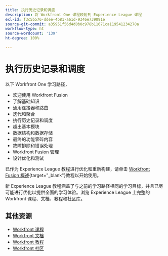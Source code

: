 ```yaml
---
title: 执行历史记录和调度
description: 将 Workfront One 课程映射到 Experience League 课程
exl-id: f3c5b576-ddee-4b81-a61d-9346e739091e
source-git-commit: a35951f56d4d0b0c978b11671ca119541234270a
workflow-type: ht
source-wordcount: '139'
ht-degree: 100%

---
```


# 执行历史记录和调度 

以下 Workfront One 学习路径，

* 欢迎使用 Workfront Fusion 
* 了解基础知识
* 通用连接器和路由
* 迭代和聚合
* 执行历史记录和调度
* 超出基本模块
* 数据结构和数据存储
* 最终的功能零碎内容
* 故障排除和错误处理
* Workfront Fusion 管理
* 设计优化和测试

已作为 Experience League 教程进行优化和重新构建，请单击 [Workfront Fusion 概述](https://experienceleague.adobe.com/docs/workfront-learn/tutorials-workfront/fusion/welcome-to-workfront-fusion/workfront-fusion-overview.html?lang=zh-Hans){target="_blank"}教程以开始使用。

新 Experience League 教程涵盖了与之前的学习路径相同的学习目标，并且已尽可能进行优化以提供全面的学习体验。浏览 Experience League 上完整的 Workfront 课程、文档、教程和社区库。

## 其他资源

* [Workfront 课程](https://experienceleague.adobe.com/?lang=en&amp;Solution=Workfront#courses)
* [Workfront 文档](https://experienceleague.adobe.com/docs/workfront.html)
* [Workfront 教程](https://experienceleague.adobe.com/docs/workfront-learn/tutorials-workfront/home.html)
* [Workfront 社区](https://experienceleaguecommunities.adobe.com/t5/workfront/ct-p/workfront)
